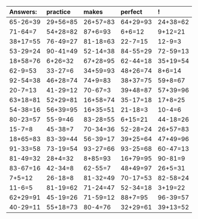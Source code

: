 | Answers: | practice | makes | perfect | ! |
| :--- | :--- | :--- | :--- | :--- |
| 65-26=39 | 29+56=85 | 26+57=83 | 64+29=93 | 24+38=62 | 
| 71-64=7 | 54+28=82 | 87+6=93 | 6+6=12 | 9+12=21 | 
| 38+17=55 | 76-49=27 | 81-18=63 | 22-7=15 | 12-9=3 | 
| 53-29=24 | 90-41=49 | 52-14=38 | 84-55=29 | 72-59=13 | 
| 18+58=76 | 6+26=32 | 67+28=95 | 62-44=18 | 35+19=54 | 
| 62-9=53 | 33-27=6 | 34+59=93 | 48+26=74 | 8+6=14 | 
| 92-54=38 | 46+28=74 | 74+9=83 | 38+37=75 | 59+8=67 | 
| 20-7=13 | 41-29=12 | 70-67=3 | 39+48=87 | 57+39=96 | 
| 63+18=81 | 52+29=81 | 16+58=74 | 35-17=18 | 17+8=25 | 
| 54-38=16 | 56+39=95 | 16+35=51 | 21-18=3 | 10-4=6 | 
| 80-23=57 | 55-9=46 | 83-28=55 | 6+15=21 | 44-18=26 | 
| 15-7=8 | 45-38=7 | 70-34=36 | 52-28=24 | 26+57=83 | 
| 18+65=83 | 83-39=44 | 56-39=17 | 39+25=64 | 47+49=96 | 
| 91-33=58 | 73-19=54 | 93-27=66 | 93-25=68 | 60-47=13 | 
| 81-49=32 | 28+4=32 | 8+85=93 | 16+79=95 | 90-81=9 | 
| 83-67=16 | 42-34=8 | 62-55=7 | 48+49=97 | 26+5=31 | 
| 7+5=12 | 26-18=8 | 81-32=49 | 70-17=53 | 82-58=24 | 
| 11-6=5 | 81-19=62 | 71-24=47 | 52-34=18 | 3+19=22 | 
| 62+29=91 | 45-19=26 | 71-59=12 | 88+7=95 | 96-39=57 | 
| 40-29=11 | 55+18=73 | 80-4=76 | 32+29=61 | 39+13=52 | 
